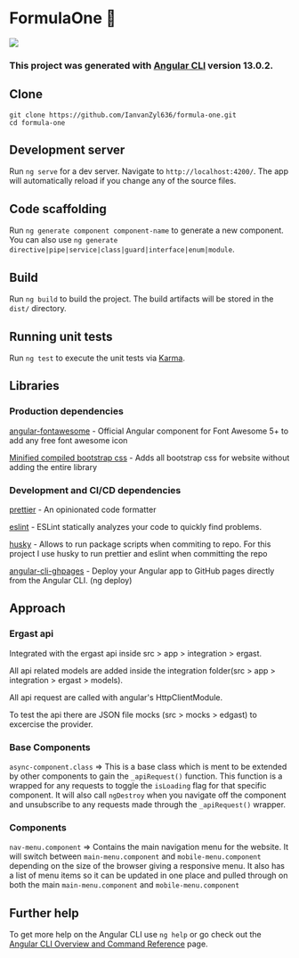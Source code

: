 # FormulaOne :checkered_flag:

<img  src="/sample/sample-gif.gif?raw=true">

### This project was generated with [Angular CLI](https://github.com/angular/angular-cli) version 13.0.2.

## Clone

```$xslt
git clone https://github.com/IanvanZyl636/formula-one.git
cd formula-one
```

## Development server

Run `ng serve` for a dev server. Navigate to `http://localhost:4200/`. The app will automatically reload if you change any of the source files.

## Code scaffolding

Run `ng generate component component-name` to generate a new component. You can also use `ng generate directive|pipe|service|class|guard|interface|enum|module`.

## Build

Run `ng build` to build the project. The build artifacts will be stored in the `dist/` directory.

## Running unit tests

Run `ng test` to execute the unit tests via [Karma](https://karma-runner.github.io).

## Libraries

### Production dependencies

<a href="https://github.com/FortAwesome/angular-fontawesome">angular-fontawesome</a> - Official Angular component for Font Awesome 5+ to add any free font awesome icon

<a href="https://getbootstrap.com/">Minified compiled bootstrap css</a> - Adds all bootstrap css for website without adding the entire library

### Development and CI/CD dependencies

<a href="https://prettier.io/">prettier</a> - An opinionated code formatter

<a href="https://eslint.org/">eslint</a> - ESLint statically analyzes your code to quickly find problems.

<a href="https://typicode.github.io/husky/#/">husky</a> - Allows to run package scripts when commiting to repo. For this project I use husky to run prettier and eslint when committing the repo

<a href="https://github.com/angular-schule/angular-cli-ghpages">angular-cli-ghpages</a> - Deploy your Angular app to GitHub pages directly from the Angular CLI. (ng deploy)

## Approach

### Ergast api

Integrated with the ergast api inside src > app > integration > ergast.

All api related models are added inside the integration folder(src > app > integration > ergast > models).

All api request are called with angular's HttpClientModule.

To test the api there are JSON file mocks (src > mocks > edgast) to excercise the provider.

### Base Components

`async-component.class` => This is a base class which is ment to be extended by other components to gain the `_apiRequest()` function. This function is a wrapped for any requests to toggle the `isLoading` flag for that specific component. It will also call `ngDestroy` when you navigate off the component and unsubscribe to any requests made through the `_apiRequest()` wrapper.

### Components

`nav-menu.component` => Contains the main navigation menu for the website. It will switch between `main-menu.component` and `mobile-menu.component` depending on the size of the browser giving a responsive menu. It also has a list of menu items so it can be updated in one place and pulled through on both the main `main-menu.component` and `mobile-menu.component`

## Further help

To get more help on the Angular CLI use `ng help` or go check out the [Angular CLI Overview and Command Reference](https://angular.io/cli) page.
